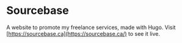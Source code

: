 # Sourcebase
A website to promote my freelance services, made with Hugo. Visit [https://sourcebase.ca](https://sourcebase.ca/) to see it live.
